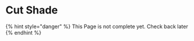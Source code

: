 # Cut Shade

{% hint style="danger" %}
This Page is not complete yet. Check back later
{% endhint %}

